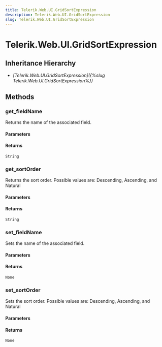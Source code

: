 ```yaml
---
title: Telerik.Web.UI.GridSortExpression
description: Telerik.Web.UI.GridSortExpression
slug: Telerik.Web.UI.GridSortExpression
---
```


# Telerik.Web.UI.GridSortExpression  

## Inheritance Hierarchy

* *[Telerik.Web.UI.GridSortExpression]({%slug Telerik.Web.UI.GridSortExpression%})*


## Methods

###  get_fieldName

Returns the name of the associated field.

#### Parameters

#### Returns

`String` 

### get_sortOrder

Returns the sort order. Possible values are: Descending, Ascending, and Natural

#### Parameters

#### Returns

`String` 

### set_fieldName

Sets the name of the associated field.

#### Parameters

#### Returns

`None` 

### set_sortOrder

Sets the sort order. Possible values are: Descending, Ascending, and Natural

#### Parameters

#### Returns

`None` 



